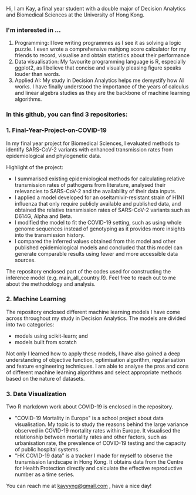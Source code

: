 Hi, I am Kay, a final year student with a double major of Decision Analytics and Biomedical Sciences at the University of Hong Kong.

### I'm interested in ...
1. Programming:
I love writing programmes as I see it as solving a logic puzzle. I even wrote a comprehensive mahjong score calculator for my friends to record, visualise and obtain statistics about their performance
2. Data visualisation:
My favourite programming language is R, especially ggplot2, as I believe that concise and visually pleasing figure speaks louder than words.
3. Applied AI:
My study in Decision Analytics helps me demystify how AI works. I have finally understood the importance of the years of calculus and linear algebra studies as they are the backbone of machine learning algorithms.

### In this github, you can find 3 repositories:

### 1. Final-Year-Project-on-COVID-19
In my final year project for Biomedical Sciences, I evaluated methods to identify SARS-CoV-2 variants with enhanced transmission rates from epidemiological and phylogenetic data. 

Highlight of the project:
- I summarised existing epidemiological methods for calculating relative transmission rates of pathogens from literature, analysed their relevancies to SARS-CoV-2 and the availability of their data inputs.
- I applied a model developed for an oseltamivir-resistant strain of H1N1 influenza that only require publicly available and published data, and obtained the relative transmission rates of SARS-CoV-2 variants such as D614G, Alpha and Beta.
- I modified the model to fit the COVID-19 setting, such as using whole genome sequences instead of genotyping as it provides more insights into the transmission history.
- I compared the inferred values obtained from this model and other published epidemiological models and concluded that this model can generate comparable results using fewer and more accessible data sources.

The repository enclosed part of the codes used for constructing the inference model (e.g. main_all_country.R). Feel free to reach out to me about the methodology and analysis.

### 2. Machine Learning
The repository enclosed different machine learning models I have come across throughout my study in Decision Analytics. The models are divided into two categories: 

- models using scikit-learn; and 
- models built from scratch

Not only I learned how to apply these models, I have also gained a deep understanding of objective function, optimisation algorithm, regularisation and feature engineering techniques. I am able to analyse the pros and cons of different machine learning algorithms and select appropriate methods based on the nature of datasets.

### 3. Data Visualization
Two R markdown work about COVID-19 is enclosed in the repository.

- "COVID-19 Mortality in Europe" is a school project about data visualisation. My topic is to study the reasons behind the large variance observed in COVID-19 mortality rates within Europe. It visualised the relationship between mortality rates and other factors, such as urbanisation rate, the prevalence of COVID-19 testing and the capacity of public hospital systems.
- "HK COVID-19 data" is a tracker I made for myself to observe the transmission landscape in Hong Kong. It obtains data from the Centre for Health Protection directly and calculate the effective reproductive number as a time series.

You can reach me at kayyyng@gmail.com , have a nice day!
